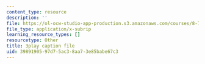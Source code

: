 ```yaml
---
content_type: resource
description: ''
file: https://ol-ocw-studio-app-production.s3.amazonaws.com/courses/8-701-introduction-to-nuclear-and-particle-physics-fall-2020/3989190597d75ac38aa73e85babe67c3_ZYQBSJn6n6o.vtt
file_type: application/x-subrip
learning_resource_types: []
resourcetype: Other
title: 3play caption file
uid: 39891905-97d7-5ac3-8aa7-3e85babe67c3
---
```


